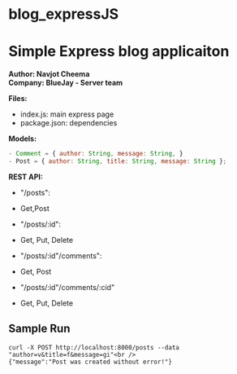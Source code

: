 # blog_expressJS
Simple Express blog applicaiton <br />
==============
**Author: Navjot Cheema <br />
Company: BlueJay - Server team** <br />

**Files:** 
- index.js: main express page 
- package.json: dependencies

**Models:**
```javascript
- Comment = { author: String, message: String, }
- Post = { author: String, title: String, message: String };
```


**REST API:**<br />

* "/posts":	
 * Get,Post <br />

* "/posts/:id": 
 * Get, Put, Delete<br />
 
 
* "/posts/:id"/comments": 
 * Get, Post <br />

* "/posts/:id"/comments/:cid"
 * Get, Put, Delete <br />
 
 
Sample Run
-----------
```
curl -X POST http://localhost:8000/posts --data "author=v&title=f&message=gi"<br />
{"message":"Post was created without error!"}
```
